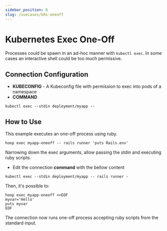 ```yaml
---
sidebar_position: 6
slug: /usecases/k8s-oneoff
---
```


# Kubernetes Exec One-Off

Processes could be spawn in an ad-hoc manner with `kubectl exec`. In some cases an interactive shell could be too much permissive.

## Connection Configuration

- **KUBECONFIG** - A Kubeconfig file with permission to exec into pods of a namespace
- **COMMAND**

```shell
kubectl exec --stdin deployment/myapp --
```

## How to Use

This example executes an one-off process using ruby.

```shell
hoop exec myapp-oneoff -- rails runner 'puts Rails.env'
```

Narrowing down the exec arguments, allow passing the stdin and executing ruby scripts.

- Edit the connection **command** with the bellow content

```shell
kubectl exec --stdin deployment/myapp -- rails runner -
```

Then, it's possible to:

```shell
hoop exec myapp-oneoff <<EOF
myvar='Hello'
puts myvar
EOF
```

The connection now runs one-off process accepting ruby scripts from the standard input.
